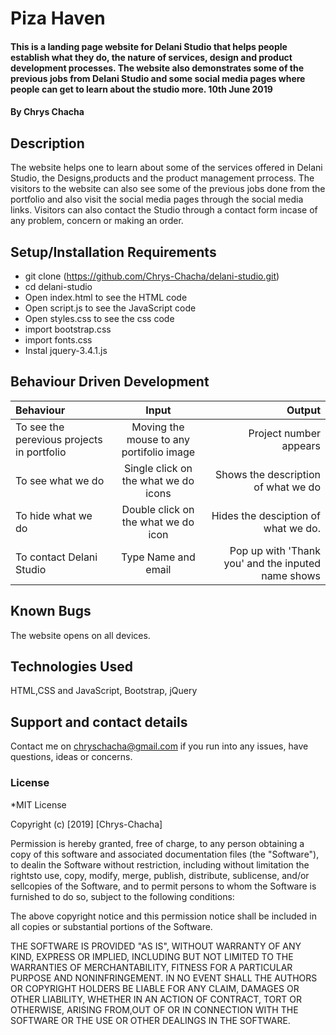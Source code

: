 # Piza Haven
#### This is a landing page website for Delani Studio that helps people establish what they do, the nature of services, design and product development processes. The website also demonstrates some of the previous jobs from Delani Studio and some social media pages where people can get to learn about the studio more. 10th June 2019
#### By **Chrys Chacha**

## Description
The website helps one to learn about some of the services offered in Delani Studio, the Designs,products and the product management prrocess. The visitors to the website can also see some of the previous jobs done from the portfolio and also visit the social media pages through the social media links. Visitors can also contact the Studio through a contact form incase of any problem, concern or making an order.
## Setup/Installation Requirements
* git clone (https://github.com/Chrys-Chacha/delani-studio.git)
* cd delani-studio
* Open index.html to see the HTML code
* Open script.js to see the JavaScript code
* Open styles.css to see the css code
* import bootstrap.css
* import fonts.css
* Instal jquery-3.4.1.js

## Behaviour Driven Development
|Behaviour|Input|Output|
|:--------|:---:|-----:|
|To see the perevious projects in portfolio|Moving the mouse to any portifolio image|Project number appears|
|To see what we do|Single click on the what we do icons|Shows the description of what we do|
|To hide what we do| Double click on the what we do icon|Hides the desciption of what we do.|
|To contact Delani Studio| Type Name and email|Pop up with 'Thank you' and the inputed name shows|

## Known Bugs
The website opens on all devices.

## Technologies Used
HTML,CSS and JavaScript, Bootstrap, jQuery 
## Support and contact details
Contact me on chryschacha@gmail.com if you run into any issues, have questions, ideas or concerns.  
### License
*MIT License

Copyright (c) [2019] [Chrys-Chacha]

Permission is hereby granted, free of charge, to any person obtaining a copy
of this software and associated documentation files (the "Software"), to dealin the Software without restriction, including without limitation the rightsto use, copy, modify, merge, publish, distribute, sublicense, and/or sellcopies of the Software, and to permit persons to whom the Software is
furnished to do so, subject to the following conditions:

The above copyright notice and this permission notice shall be included in all copies or substantial portions of the Software.

THE SOFTWARE IS PROVIDED "AS IS", WITHOUT WARRANTY OF ANY KIND, EXPRESS OR
IMPLIED, INCLUDING BUT NOT LIMITED TO THE WARRANTIES OF MERCHANTABILITY,
FITNESS FOR A PARTICULAR PURPOSE AND NONINFRINGEMENT. IN NO EVENT SHALL THE
AUTHORS OR COPYRIGHT HOLDERS BE LIABLE FOR ANY CLAIM, DAMAGES OR OTHER
LIABILITY, WHETHER IN AN ACTION OF CONTRACT, TORT OR OTHERWISE, ARISING FROM,OUT OF OR IN CONNECTION WITH THE SOFTWARE OR THE USE OR OTHER DEALINGS IN THE SOFTWARE.
